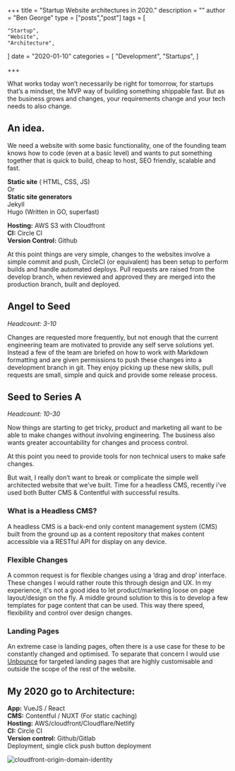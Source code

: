 +++
title = "Startup Website architectures in 2020."
description = ""
author = "Ben George"
type = ["posts","post"]
tags = [

    "Startup",
    "Website",
    "Architecture",
]
date = "2020-01-10"
categories = [
    "Development",
    "Startups",
]

+++


What works today won’t necessarily be right for tomorrow, for startups that’s a mindset, the MVP way of building something shippable fast. But as the business grows and changes, your requirements change and your tech needs to also change.

## An idea. 

We need a website with some basic functionality, one of the founding team knows how to code (even at a basic level) and wants to put something together that is quick to build, cheap to host, SEO friendly, scalable and fast.

**Static site** ( HTML, CSS, JS) <br />
Or <br />
**Static site generators** <br />
    Jekyll <br />
    Hugo (Written in GO, superfast)

**Hosting:** AWS S3 with Cloudfront <br />
**CI:** Circle CI <br />
**Version Control:** Github

At this point things are very simple, changes to the websites involve a simple commit and push, CircleCI (or equivalent) has been setup to perform builds and handle automated deploys. Pull requests are raised from the develop branch, when reviewed and approved they are merged into the production branch, built and deployed.


## Angel to Seed
*Headcount: 3-10*

Changes are requested more frequently, but not enough that the current engineering team are motivated to provide any self serve solutions yet. Instead a few of the team are briefed on how to work with Markdown formatting and are given permissions to push these changes into a development branch in git. They enjoy picking up these new skills, pull requests are small, simple and quick and provide some release process.


## Seed to Series A
*Headcount: 10-30*

Now things are starting to get tricky, product and marketing all want to be able to make changes without involving engineering. The business also wants greater accountability for changes and process control. 

At this point you need to provide tools for non technical users to make safe changes.

But wait, I really don’t want to break or complicate the simple well architected website that we’ve built. Time for a headless CMS, recently i’ve used both Butter CMS & Contentful with successful results.

### What is a Headless CMS?
A headless CMS is a back-end only content management system (CMS) built from the ground up as a content repository that makes content accessible via a RESTful API for display on any device.

### Flexible Changes
A common request is for flexible changes using a ‘drag and drop’ interface. These changes I would rather route this through design and UX. In my experience, it's not a good idea to let product/marketing loose on page layout/design on the fly. A middle ground solution to this is to develop a few templates for page content that can be used. This way there speed, flexibility and control over design changes.

### Landing Pages
An extreme case is landing pages, often there is a use case for these to be constantly changed and optimised. To separate that concern I would use [Unbounce](https://unbounce.com/) for targeted landing pages that are highly customisable and outside the scope of the rest of the website.

## My 2020 go to Architecture:

**App:** VueJS / React <br />
**CMS:** Contentful / NUXT (For static caching) <br />
**Hosting:** AWS/cloudfront/Cloudflare/Netlify <br />
**CI:** Circle CI <br />
**Version control:** Github/Gitlab <br />
Deployment, single click push button deployment


![cloudfront-origin-domain-identity](/posts/post-startup-website-architectures-2020/startup-website-architectures-2020.png)



